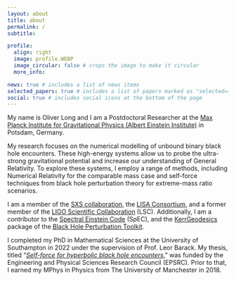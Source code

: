 ```yaml
---
layout: about
title: about
permalink: /
subtitle: 

profile:
  align: right
  image: profile.WEBP
  image_circular: false # crops the image to make it circular
  more_info:

news: true # includes a list of news items
selected_papers: true # includes a list of papers marked as "selected={true}"
social: true # includes social icons at the bottom of the page
---
```


My name is Oliver Long and I am a Postdoctoral Researcher at the [Max Planck Institute for Gravitational Physics (Albert Einstein Institute)](https://www.aei.mpg.de/) in Potsdam, Germany.

My research focuses on the numerical modelling of unbound binary black hole encounters. These high-energy systems allow us to probe the ultra-strong gravitational potential and increase our understanding of General Relativity. To explore these systems, I employ a range of methods, including Numerical Relativity for the comparable mass case and self-force techniques from black hole perturbation theory for extreme-mass ratio scenarios.

I am a member of the [SXS collaboration](https://www.black-holes.org/), the [LISA Consortium](https://www.lisamission.org/), and a former member of the [LIGO Scientific Collaboration](https://www.ligo.org/) (LSC). Additionally, I am a contributor to the [Spectral Einstein Code](https://www.black-holes.org/code/SpEC.html) (SpEC), and the [KerrGeodesics](https://bhptoolkit.org/KerrGeodesics/) package of the [Black Hole Perturbation Toolkit](https://bhptoolkit.org/).

I completed my PhD in Mathematical Sciences at the University of Southampton in 2022 under the supervision of Prof. Leor Barack. My thesis, titled “<i>[Self-force for hyperbolic black hole encounters](https://eprints.soton.ac.uk/457451/)</i>,” was funded by the Engineering and Physical Sciences Research Council (EPSRC). Prior to that, I earned my MPhys in Physics from The University of Manchester in 2018.

